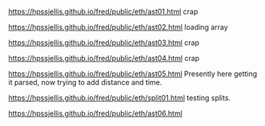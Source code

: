 



https://hpssjellis.github.io/fred/public/eth/ast01.html     crap

https://hpssjellis.github.io/fred/public/eth/ast02.html      loading array

https://hpssjellis.github.io/fred/public/eth/ast03.html     crap

https://hpssjellis.github.io/fred/public/eth/ast04.html     crap

https://hpssjellis.github.io/fred/public/eth/ast05.html     Presently here getting it parsed, now trying to add distance and time. 

https://hpssjellis.github.io/fred/public/eth/split01.html  testing splits.

https://hpssjellis.github.io/fred/public/eth/ast06.html



